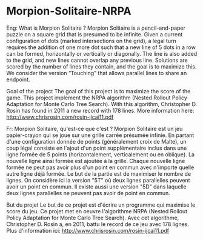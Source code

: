 # Morpion-Solitaire-NRPA
Eng:
What is Morpion Solitaire ?
Morpion Solitaire is a pencil-and-paper puzzle on a square grid that is presumed to be infinite. Given a current configuration of dots (marked intersections on the grid), a legal turn requires the addition of one more dot such that a new line of 5 dots in a row can be formed, horizontally or vertically or diagonally. The line is also added to the grid, and new lines cannot overlap any previous line. Solutions are scored by the number of lines they contain, and the goal is to maximize this. We consider the version “Touching”
that allows parallel lines to share an endpoint.

Goal of the project
The goal of this project is to maximize the score of the game. This project implement the NRPA algorithm (Nested Rollout Policy Adaptation for Monte Carlo Tree Search). With this algorithm, Christopher D. Rosin has found in  2011 a new record with 178 lines. More information here: http://www.chrisrosin.com/rosin-ijcai11.pdf

Fr:
Morpion Solitaire, qu'est-ce que c'est ?
Morpion Solitaire est un jeu papier-crayon qui se joue sur une grille carrée présumée infinie. En partant d'une configuration donnée de points (généralement croix de Malte), un coup légal consiste en l'ajout d'un point supplémentaire inclus dans une ligne formée de 5 points (horizontalement, verticalement ou en oblique). La nouvelle ligne ainsi formée est ajoutée à la grille. Chaque nouvelle ligne formée ne peut pas avoir plus d'un point en commun avec n'importe quelle autre ligne déjà formée. Le but de la partie est de maximiser le nombre de lignes. On considère ici la version "5T" où deux lignes parallelles peuvent avoir un point en commun. Il existe aussi une version "5D" dans laquelle deux lignes parallelles ne peuvent pas avoir de point en commun.

But du projet
Le but de ce projet est d'écrire un programme qui maximise le score du jeu. Ce projet met en oeuvre l'algorithme NRPA (Nested Rollout Policy Adaptation for Monte Carlo Tree Search). Avec cet algorithme, Christopher D. Rosin a, en 2011, battu le record de ce jeu avec 178 lignes. Plus d'information ici: http://www.chrisrosin.com/rosin-ijcai11.pdf
